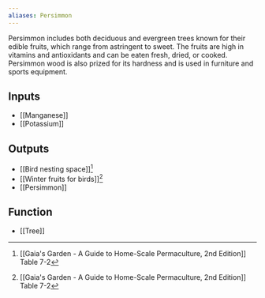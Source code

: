 ```yaml
---
aliases: Persimmon
---
```

Persimmon includes both deciduous and evergreen trees known for their edible fruits, which range from astringent to sweet. The fruits are high in vitamins and antioxidants and can be eaten fresh, dried, or cooked. Persimmon wood is also prized for its hardness and is used in furniture and sports equipment.

## Inputs
- [[Manganese]]
- [[Potassium]]
## Outputs
- [[Bird nesting space]][^1]
- [[Winter fruits for birds]][^1]
- [[Persimmon]]

## Function
- [[Tree]]

[^1]: [[Gaia's Garden - A Guide to Home-Scale Permaculture, 2nd Edition]] Table 7-2